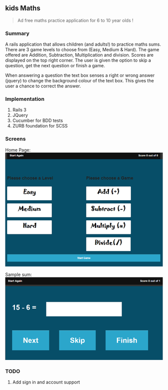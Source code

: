 ## kids Maths
> Ad free maths practice application for 6 to 10 year olds !

### Summary

A rails application that allows children (and adults!) to practice maths sums. There are 3 game levels to choose from (Easy, Medium & Hard). The game offered are Addition, Subtraction, Multiplication and division. Scores are displayed on the top right corner. The user is given the option to skip a question, get the next question or finish a game.

When answering a question the text box senses a right or wrong answer (jquery) to change the background colour of the text box. This gives the user a chance to correct the answer.

### Implementation
1. Rails 3
2. JQuery
3. Cucumber for BDD tests
4. ZURB foundation for SCSS

### Screens
Home Page: 
![alt text](https://github.com/mvemjsun/kids_maths/blob/master/public/images/options.PNG "Kids Maths Home")

Sample sum: 
![alt text](https://github.com/mvemjsun/kids_maths/blob/master/public/images/sum.PNG "Sum")

### TODO
1. Add sign in and account support